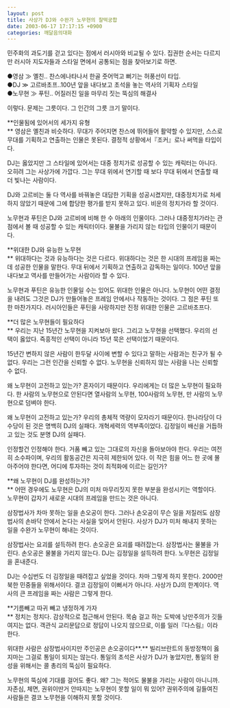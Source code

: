 ```yaml
---
layout: post
title: 사상가 DJ와 수완가 노무현의 찰떡궁합
date: 2003-06-17 17:17:15 +0900
categories: 깨달음의대화
---
```

민주화의 과도기를 걷고 있다는 점에서 러시아와 비교될 수 있다. 집권한 순서는 다르지만 러시아 지도자들과 스타일 면에서 공통되는 점을 찾아보기로 하면. 

●영삼 ≫ 옐친.. 찬스에나타나서 한골 줏어먹고 뻐기는 허풍선이 타입.   
●DJ ≫ 고르바초프..100년 앞을 내다보고 초석을 놓는 역사의 기획자 스타일  
●노무현 ≫ 푸틴.. 어질러진 일을 마무리 짓는 뚝심의 해결사

이렇다. 문제는 그릇이다. 그 인간의 그릇 크기 말이다. 

**인물됨에 있어서의 세가지 유형  
** 영삼은 옐친과 비슷하다. 무대가 주어지면 찬스에 뛰어들어 활약할 수 있지만, 스스로 무대를 기획하고 연출하는 인물은 못된다. 결정적 상황에서『조커』로나 써먹을 타입이다. 

DJ는 옳았지만 그 스타일에 있어서는 대중 정치가로 성공할 수 있는 캐릭터는 아니다. 오히려 그는 사상가에 가깝다. 그는 무대 위에서 연기할 때 보다 무대 뒤에서 연출할 때 더 빛나는 사람이다. 

DJ와 고르비는 둘 다 역사를 바꿔놓은 대담한 기획을 성공시켰지만, 대중정치가로 처세하지 않았기 때문에 그에 합당한 평가를 받지 못하고 있다. 비운의 정치가라 할 것이다. 

노무현과 푸틴은 DJ와 고르비에 비해 한 수 아래의 인물이다. 그러나 대중정치가라는 관점에서 볼 때 성공할 수 있는 캐릭터이다. 물불을 가리지 않는 타입의 인물이기 때문이다. 

**위대한 DJ와 유능한 노무현  
** 위대하다는 것과 유능하다는 것은 다르다. 위대하다는 것은 한 시대의 프레임을 짜는데 성공한 인물을 말한다. 무대 뒤에서 기획하고 연출하고 감독하는 일이다. 100년 앞을 내다보고 역사를 만들어가는 사람이라 할 수 있다. 

노무현과 푸틴은 유능한 인물일 수는 있어도 위대한 인물은 아니다. 노무현이 어떤 결정을 내려도 그것은 DJ가 만들어놓은 프레임 안에서나 작동하는 것이다. 그 점은 푸틴 또한 마찬가지다. 러시아인들은 푸틴을 사랑하지만 진정 위대한 인물은 고르바초프다. 

**더 많은 노무현들이 필요하다  
** 우리는 지난 15년간 노무현을 지켜보아 왔다. 그리고 노무현을 선택했다. 우리의 선택이 옳았다. 즉흥적인 선택이 아니라 15년 묵은 선택이었기 때문이다. 

15년간 변하지 않은 사람이 한두달 사이에 변할 수 있다고 말하는 사람과는 친구가 될 수 없다. 우리는 그런 인간을 신뢰할 수 없다. 노무현을 신뢰하지 않는 사람을 나는 신뢰할 수 없다. 

왜 노무현이 고전하고 있는가? 혼자이기 때문이다. 우리에게는 더 많은 노무현이 필요하다. 한 사람의 노무현으로 안된다면 열사람의 노무현, 100사람의 노무현, 만 사람의 노무현으로 덤벼야 한다. 

왜 노무현이 고전하고 있는가? 우리의 총체적 역량이 모자라기 때문이다. 한나라당이 다수당이 된 것은 명백히 DJ의 실패다. 개혁세력의 역부족이었다. 김정일이 배신을 거듭하고 있는 것도 분명 DJ의 실패다.

인정할건 인정해야 한다. 거품 빼고 있는 그대로의 자신을 돌아보아야 한다. 우리는 여전히 소수파이며, 우리의 활동공간은 지극히 제한되어 있다. 이 작은 힘을 어느 한 곳에 몰아주어야 한다면, 어디에 투자하는 것이 최적화에 이르는 길인가?

**왜 노무현이 DJ를 완성하는가?  
** 어떤 경우에도 노무현은 DJ의 미처 마무리짓지 못한 부분을 완성시키는 역할이다. 노무현이 갑자기 새로운 시대의 프레임을 만드는 것은 아니다. 

삼장법사가 차마 못하는 일을 손오공이 한다. 그러나 손오공이 무슨 일을 저질러도 삼장법사의 손바닥 안에서 논다는 사실을 잊어서 안된다. 사상가 DJ가 미처 해내지 못하는 일을 수완가 노무현이 해내는 것이다.

삼장법사는 요괴를 설득하려 한다. 손오공은 요괴를 때려잡는다. 삼장법사는 물불을 가린다. 손오공은 물불을 가리지 않는다. DJ는 김정일을 설득하려 한다. 노무현은 김정일을 혼내준다. 

DJ는 수십번도 더 김정일을 때려잡고 싶었을 것이다. 차마 그렇게 하지 못한다. 2000만 북한 민중들을 위해서이다. 결코 김정일이 이뻐서가 아니다. 사상가 DJ의 한계이다. 역사의 큰 프레임을 짜는 사람은 그렇게 한다. 

**기름빼고 따귀 빼고 냉정하게 가자  
** 정치는 정치다. 감상적으로 접근해서 안된다. 목숨 걸고 하는 도박에 낭만주의가 깃들 여지는 없다. 객관식 교리문답으로 정답이 나오지 않으므로, 이를 일러『다스림』이라 한다. 

위대한 사람은 삼장법사이지만 주인공은 손오공이다**.** 빌리브란트의 동방정책이 옳지마는 그걸로 통일이 되지는 않는다. 통일의 초석은 사상가 DJ가 놓았지만, 통일의 완성을 위해서는 콜 총리의 뚝심이 필요하다. 

노무현의 뚝심에 기대를 걸어도 좋다. 왜? 그는 적어도 물불을 가리는 사람이 아니니까. 자존심, 체면, 권위이딴거 안따지는 노무현이 못할 일이 뭐 있어? 권위주의에 길들여진 사람들은 결코 노무현을 이해하지 못할 것이다.
